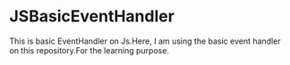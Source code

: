 # JSBasicEventHandler
This is basic EventHandler on Js.Here, I am using the basic event handler on this repository.For the learning purpose.
